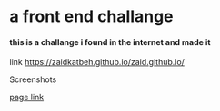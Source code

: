 # a front end challange 

#### this is a challange i found in the internet and made it
link https://zaidkatbeh.github.io/zaid.github.io/

Screenshots

[page link](https://user-images.githubusercontent.com/72863351/215450642-89caa8ad-bfaf-4e7c-9aac-86dfe0ed06b2.png "lnik")
